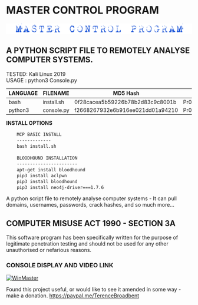 # MASTER CONTROL PROGRAM
![Screenshot](picture0.png)
## A PYTHON SCRIPT FILE TO REMOTELY ANALYSE COMPUTER SYSTEMS.

TESTED: Kali Linux 2019 <br>
USAGE : python3 Console.py

| LANGUAGE  | FILENAME   | MD5 Hash                         | Version          |
|------     |------      | -------                          | ----             |
| bash      | install.sh | 0f28cacea5b59226b78b2d83c9c8001b | Pr0J3CT_M@k30V3r |
| python3   | console.py | f2668267932e6b916ee021dd01a94210 | Pr0J3CT_M@k30V3r |

**INSTALL OPTIONS**

        MCP BASIC INSTALL
        -------------
        bash install.sh

        BLOODHOUND INSTALLATION
        -----------------------
        apt-get install bloodhound
        pip3 install aclpwn
        pip3 install bloodhound
        pip3 install neo4j-driver===1.7.6 

     	              
A python script file to remotely analyse computer systems - It can pull domains, usernames, passwords, crack hashes, and so much more...

## COMPUTER MISUSE ACT 1990 - SECTION 3A
This software program has been specifically written for the purpose of legitimate penetration testing and should not be used for any other unauthorised or nefarious reasons.

### CONSOLE DISPLAY AND VIDEO LINK
[![WinMaster](https://github.com/BroadbentT/WIN-MASTER/blob/master/picture1.png)](https://youtu.be/6kbGW_IIq2A "MasterConsole")

Found this project useful, or would like to see it amended in some way - make a donation.
https://paypal.me/TerenceBroadbent
